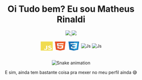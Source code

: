 <div>
  
  <h1 align="center">
    Oi Tudo bem? Eu sou Matheus Rinaldi
  </h1>
  
     
</div>

<div align="center">
  <a href="https://github.com/totallyAvaibleNickname">
    <img height="150em" src="https://github-readme-stats.vercel.app/api?username=totallyAvaibleNickname&count_private=true&include_all_commits=true&show_icons=true&theme=dracula&hide_border=false&show_owner=true"/>
    <img height="150em" src="https://github-readme-stats.vercel.app/api/top-langs/?username=totallyAvaibleNickname&theme=dracula&hide_border=false&&layout=compact"/>
  </a>
</div>

<div align="center" valign="top"><br>
  <img align="center" alt="Js" height="30" width="40" src="https://raw.githubusercontent.com/devicons/devicon/master/icons/javascript/javascript-plain.svg">
  <img align="center" alt="HTML" height="30" width="40" src="https://raw.githubusercontent.com/devicons/devicon/master/icons/html5/html5-original.svg">
  <img align="center" alt="CSS" height="30" width="40" src="https://raw.githubusercontent.com/devicons/devicon/master/icons/css3/css3-original.svg">
  <img align="center" alt="Js" height="30" width="40" src="https://cdn.jsdelivr.net/gh/devicons/devicon/icons/visualstudio/visualstudio-plain.svg" />
  <img align="center" alt="Js" height="30" width="40" src="https://cdn.jsdelivr.net/gh/devicons/devicon/icons/firebase/firebase-plain-wordmark.svg" />
          
                  
</div><br>


<div align="center">

  ![Snake animation](https://github.com/danielbped/danielbped/blob/output/github-contribution-grid-snake.svg)
  <p>E sim, ainda tem bastante coisa pra mexer no meu perfil ainda 😅
</div>
